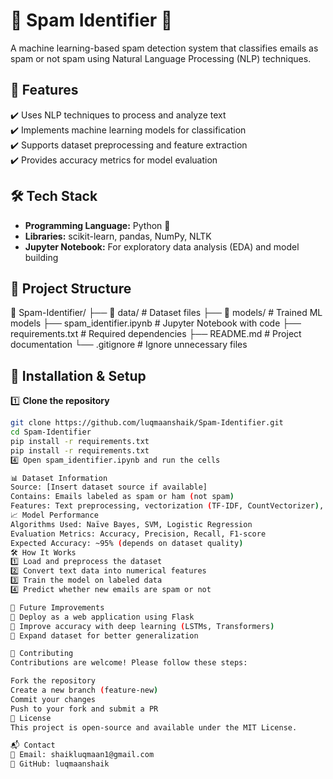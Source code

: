 # 📧 Spam Identifier 🚀  
A machine learning-based spam detection system that classifies emails as spam or not spam using Natural Language Processing (NLP) techniques.  

## 📌 Features  
✔️ Uses NLP techniques to process and analyze text  
✔️ Implements machine learning models for classification  
✔️ Supports dataset preprocessing and feature extraction  
✔️ Provides accuracy metrics for model evaluation  

## 🛠️ Tech Stack  
- **Programming Language:** Python 🐍  
- **Libraries:** scikit-learn, pandas, NumPy, NLTK  
- **Jupyter Notebook:** For exploratory data analysis (EDA) and model building  

## 📂 Project Structure  
📂 Spam-Identifier/ ├── 📂 data/ # Dataset files
├── 📂 models/ # Trained ML models
├── spam_identifier.ipynb # Jupyter Notebook with code
├── requirements.txt # Required dependencies
├── README.md # Project documentation
└── .gitignore # Ignore unnecessary files

## 🚀 Installation & Setup  
1️⃣ **Clone the repository**  
```sh
git clone https://github.com/luqmaanshaik/Spam-Identifier.git
cd Spam-Identifier
pip install -r requirements.txt
pip install -r requirements.txt
4️⃣ Open spam_identifier.ipynb and run the cells

📊 Dataset Information
Source: [Insert dataset source if available]
Contains: Emails labeled as spam or ham (not spam)
Features: Text preprocessing, vectorization (TF-IDF, CountVectorizer), and classification
📈 Model Performance
Algorithms Used: Naïve Bayes, SVM, Logistic Regression
Evaluation Metrics: Accuracy, Precision, Recall, F1-score
Expected Accuracy: ~95% (depends on dataset quality)
🛠️ How It Works
1️⃣ Load and preprocess the dataset
2️⃣ Convert text data into numerical features
3️⃣ Train the model on labeled data
4️⃣ Predict whether new emails are spam or not

📝 Future Improvements
🔹 Deploy as a web application using Flask
🔹 Improve accuracy with deep learning (LSTMs, Transformers)
🔹 Expand dataset for better generalization

🤝 Contributing
Contributions are welcome! Please follow these steps:

Fork the repository
Create a new branch (feature-new)
Commit your changes
Push to your fork and submit a PR
📜 License
This project is open-source and available under the MIT License.

📬 Contact
📧 Email: shaikluqmaan1@gmail.com
🔗 GitHub: luqmaanshaik
